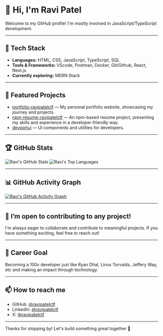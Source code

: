 # 👋 Hi, I'm Ravi Patel

Welcome to my GitHub profile! I'm mostly involved in JavaScript/TypeScript development.

---

## 🚀 Tech Stack

- **Languages:** HTML, CSS, JavaScript, TypeScript, SQL
- **Tools & Frameworks:** VScode, Postman, Docker, Git/Github, React, Next.js 
- **Currently exploring:** MERN Stack

---

## 📂 Featured Projects

- [portfolio-ravipatelctf](https://github.com/ravipatelctf/portfolio-ravipatelctf) — My personal portfolio website, showcasing my journey and projects.
- [npm-resume-ravipatelctf](https://github.com/ravipatelctf/npm-resume-ravipatelctf) — An npm-based resume project, presenting my skills and experience in a developer-friendly way.
- [devportui](https://github.com/ravipatelctf/devportui) — UI components and utilities for developers.

---

## 🏆 GitHub Stats

![Ravi's GitHub Stats](https://github-readme-stats.vercel.app/api?username=ravipatelctf&show_icons=true&theme=radical)
![Ravi's Top Languages](https://github-readme-stats.vercel.app/api/top-langs/?username=ravipatelctf&layout=compact&theme=radical)

---

## 📊 GitHub Activity Graph

[![Ravi's GitHub Activity Graph](https://github-readme-activity-graph.cyclic.app/graph?username=ravipatelctf&theme=radical)](https://github.com/ashutosh00710/github-readme-activity-graph)

---

## 🌱 I’m open to contributing to any project!
I'm always eager to collaborate and contribute to meaningful projects. If you have something exciting, feel free to reach out!

---

## 🎯 Career Goal

Becoming a 100x developer just like Ryan Dhal, Linus Torvalds, Jeffery Way, etc  and making an impact through technology.

---

## 📫 How to reach me

- GitHub: [@ravipatelctf](https://github.com/ravipatelctf)
- LinkedIn: [@ravipatelctf](https://www.linkedin.com/in/ravipatelctf/)
- X: [@ravipatelctf](https://x.com/ravipatelctf)

---

Thanks for stopping by! Let's build something great together 🚀
